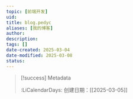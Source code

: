 ```yaml
---
topic: [前端开发]
uid: 
title: blog.pedyc
aliases: [我的博客]
author: 
description: 
tags: []
date-created: 2025-03-04
date-modified: 2025-03-08
status: 
---
```


> [!success] Metadata
>
>
> :LiCalendarDays: 创建日期：[[2025-03-05]]
